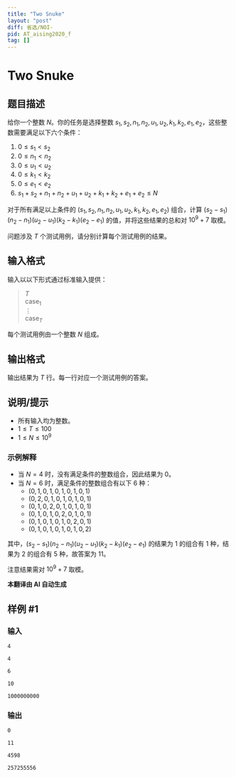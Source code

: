 ```yaml
---
title: "Two Snuke"
layout: "post"
diff: 省选/NOI-
pid: AT_aising2020_f
tag: []
---
```


# Two Snuke

## 题目描述

给你一个整数 $N$。你的任务是选择整数 $s_1, s_2, n_1, n_2, u_1, u_2, k_1, k_2, e_1, e_2$，这些整数需要满足以下六个条件：

1. $0 \leq s_1 < s_2$
2. $0 \leq n_1 < n_2$
3. $0 \leq u_1 < u_2$
4. $0 \leq k_1 < k_2$
5. $0 \leq e_1 < e_2$
6. $s_1 + s_2 + n_1 + n_2 + u_1 + u_2 + k_1 + k_2 + e_1 + e_2 \leq N$

对于所有满足以上条件的 $(s_1, s_2, n_1, n_2, u_1, u_2, k_1, k_2, e_1, e_2)$ 组合，计算 $(s_2 - s_1)(n_2 - n_1)(u_2 - u_1)(k_2 - k_1)(e_2 - e_1)$ 的值，并将这些结果的总和对 $10^9 + 7$ 取模。

问题涉及 $T$ 个测试用例，请分别计算每个测试用例的结果。

## 输入格式

输入以以下形式通过标准输入提供：

> $T$  
> $\mathrm{case}_1$  
> $\vdots$  
> $\mathrm{case}_T$

每个测试用例由一个整数 $N$ 组成。

## 输出格式

输出结果为 $T$ 行。每一行对应一个测试用例的答案。

## 说明/提示

- 所有输入均为整数。
- $1 \leq T \leq 100$
- $1 \leq N \leq 10^9$

### 示例解释

- 当 $N = 4$ 时，没有满足条件的整数组合，因此结果为 $0$。
- 当 $N = 6$ 时，满足条件的整数组合有以下 $6$ 种：
  - $(0, 1, 0, 1, 0, 1, 0, 1, 0, 1)$
  - $(0, 2, 0, 1, 0, 1, 0, 1, 0, 1)$
  - $(0, 1, 0, 2, 0, 1, 0, 1, 0, 1)$
  - $(0, 1, 0, 1, 0, 2, 0, 1, 0, 1)$
  - $(0, 1, 0, 1, 0, 1, 0, 2, 0, 1)$
  - $(0, 1, 0, 1, 0, 1, 0, 1, 0, 2)$

其中，$(s_2 - s_1)(n_2 - n_1)(u_2 - u_1)(k_2 - k_1)(e_2 - e_1)$ 的结果为 $1$ 的组合有 $1$ 种，结果为 $2$ 的组合有 $5$ 种，故答案为 $11$。

注意结果需对 $10^9 + 7$ 取模。

 **本翻译由 AI 自动生成**

## 样例 #1

### 输入

```
4
4
6
10
1000000000
```

### 输出

```
0
11
4598
257255556
```

